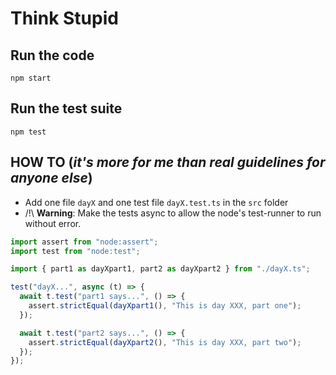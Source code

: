 # Think Stupid

## Run the code

```shell
npm start
```

## Run the test suite

```shell
npm test
```

## HOW TO (_it's more for me than real guidelines for anyone else_)

- Add one file `dayX` and one test file `dayX.test.ts` in the `src` folder
- /!\ **Warning**: Make the tests async to allow the node's test-runner to run without error.

```typescript
import assert from "node:assert";
import test from "node:test";

import { part1 as dayXpart1, part2 as dayXpart2 } from "./dayX.ts";

test("dayX...", async (t) => {
  await t.test("part1 says...", () => {
    assert.strictEqual(dayXpart1(), "This is day XXX, part one");
  });

  await t.test("part2 says...", () => {
    assert.strictEqual(dayXpart2(), "This is day XXX, part two");
  });
});
```
